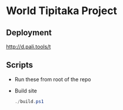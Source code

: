 # World Tipitaka Project

## Deployment

http://d.pali.tools/t

## Scripts

- Run these from root of the repo

- Build site

  ```ps1
  ./build.ps1
  ```

